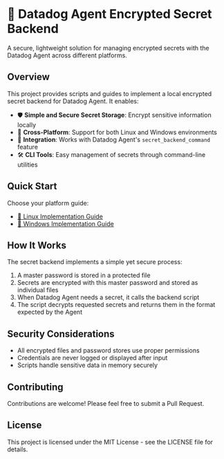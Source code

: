 # 🔐 Datadog Agent Encrypted Secret Backend

A secure, lightweight solution for managing encrypted secrets with the Datadog Agent across different platforms.

## Overview

This project provides scripts and guides to implement a local encrypted secret backend for Datadog Agent. It enables:

- 🛡️ **Simple and Secure Secret Storage**: Encrypt sensitive information locally
- 🧰 **Cross-Platform**: Support for both Linux and Windows environments
- 🔄 **Integration**: Works with Datadog Agent's `secret_backend_command` feature
- 🛠️ **CLI Tools**: Easy management of secrets through command-line utilities

## Quick Start

Choose your platform guide:

- [📝 Linux Implementation Guide](datadog-agent-linux-helpers/README.md)
- [📝 Windows Implementation Guide](datadog-agent-windows-helpers/README.md)

## How It Works

The secret backend implements a simple yet secure process:

1. A master password is stored in a protected file
2. Secrets are encrypted with this master password and stored as individual files
3. When Datadog Agent needs a secret, it calls the backend script
4. The script decrypts requested secrets and returns them in the format expected by the Agent

## Security Considerations

- All encrypted files and password stores use proper permissions
- Credentials are never logged or displayed after input
- Scripts handle sensitive data in memory securely

## Contributing

Contributions are welcome! Please feel free to submit a Pull Request.

## License

This project is licensed under the MIT License - see the LICENSE file for details.